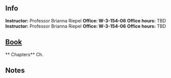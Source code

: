 ## Info
**Instructor:** Professor Brianna Riepel
**Office: W-3-154-06**
**Office hours:** TBD
**Instructor:** Professor Brianna Riepel
**Office: W-3-154-06**
**Office hours:** TBD

## [Book](obsidian://open?vault=Obsidian&file=Books%2FCalculus%20Early%20Transcendentals%209th%2FJames%20Stewart%2C%20John%20Wayne%2CDaniel%20Craig%2CSaleem%20%2CEmma%20watson%2CDanie%20-%20Single%20Variable%20Calculus%20early%20transcendentals%209th%20(202o%2C%20Cengage)%20-%20libgen.li.pdf)
** Chapters**
Ch. 
##  Notes



